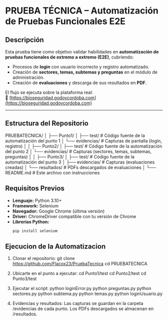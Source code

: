 # PRUEBA TÉCNICA – Automatización de Pruebas Funcionales E2E

## Descripción
Esta prueba tiene como objetivo validar habilidades en **automatización de pruebas funcionales de extremo a extremo (E2E)**, cubriendo:
- Procesos de **login** con usuario incorrecto y registro automatizado.
- Creación de **sectores, temas, subtemas y preguntas** en el módulo de administración.
- Creación de **evaluaciones** y descarga de sus resultados en **PDF**.

El flujo se ejecuta sobre la plataforma real:  
🔗 [https://bioseguridad.godoycordoba.com](https://bioseguridad.godoycordoba.com)

---

## Estructura del Repositorio
PRUEBATECNICA/
│
├── Punto1/
│ ├── test/ # Código fuente de la automatización del punto 1
│ └── evidencias/ # Capturas de pantalla (login, registro)
│
│
├── Punto2/
│ ├── test/ # Código fuente de la automatización del punto 2
│ └── evidencias/ # Capturas (sectores, temas, subtemas, preguntas)
│ 
│
├── Punto3/
│ ├── test/ # Código fuente de la automatización del punto 3
│ ├── evidencias/ # Capturas (evaluaciones creadas)
│ └── resultados/ # PDFs descargados de evaluaciones
│
└── README.md # Este archivo con instrucciones

## Requisitos Previos

- **Lenguaje:** Python 3.10+
- **Framework:** Selenium
- **Navegador:** Google Chrome (última versión)
- **Driver:** ChromeDriver compatible con tu versión de Chrome
- **Librerías Python:**
  ```bash
  pip install selenium

## Ejecucion de la Automatizacion

1. Clonar el repositorio:
    git clone <https://github.com/Flacox23/PruebaTecnica>
    cd PRUEBATECNICA

2. Ubicarte en el punto a ejecutar:
    cd Punto1/test
    cd Punto2/test
    cd Punto3/test

3. Ejecutar el script:
    python loginError.py
    python preguntas.py
    python sectores.py
    python subtema.py
    python temas.py
    python loginUsuario.py

4. Evidencias y resultados:
    Las capturas se guardan en la carpeta /evidencias de cada punto.
    Los PDFs descargados se almacenan en /resultados.





